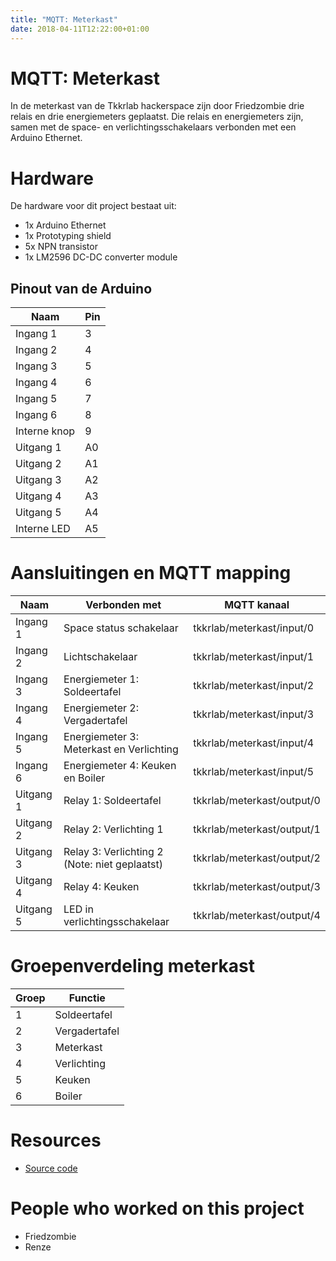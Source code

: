 ```yaml
---
title: "MQTT: Meterkast"
date: 2018-04-11T12:22:00+01:00
---
```


# MQTT: Meterkast
In de meterkast van de Tkkrlab hackerspace zijn door Friedzombie drie relais en drie energiemeters geplaatst.
Die relais en energiemeters zijn, samen met de space- en verlichtingsschakelaars verbonden met een Arduino Ethernet.

# Hardware
De hardware voor dit project bestaat uit:
 - 1x Arduino Ethernet
 - 1x Prototyping shield
 - 5x NPN transistor
 - 1x LM2596 DC-DC converter module

## Pinout van de Arduino
| Naam         | Pin    |
|--------------|--------|
| Ingang 1     | 3      |
| Ingang 2     | 4      |
| Ingang 3     | 5      |
| Ingang 4     | 6      |
| Ingang 5     | 7      |
| Ingang 6     | 8      |
| Interne knop | 9      |
| Uitgang 1    | A0     |
| Uitgang 2    | A1     |
| Uitgang 3    | A2     |
| Uitgang 4    | A3     |
| Uitgang 5    | A4     |
| Interne LED  | A5     |

# Aansluitingen en MQTT mapping
| Naam         | Verbonden met                                 | MQTT kanaal                    |
|--------------|-----------------------------------------------|--------------------------------|
| Ingang 1     | Space status schakelaar                       | tkkrlab/meterkast/input/0      |
| Ingang 2     | Lichtschakelaar                               | tkkrlab/meterkast/input/1      |
| Ingang 3     | Energiemeter 1: Soldeertafel                  | tkkrlab/meterkast/input/2      |
| Ingang 4     | Energiemeter 2: Vergadertafel                 | tkkrlab/meterkast/input/3      |
| Ingang 5     | Energiemeter 3: Meterkast en Verlichting      | tkkrlab/meterkast/input/4      |
| Ingang 6     | Energiemeter 4: Keuken en Boiler              | tkkrlab/meterkast/input/5      |
| Uitgang 1    | Relay 1: Soldeertafel                         | tkkrlab/meterkast/output/0     |
| Uitgang 2    | Relay 2: Verlichting 1                        | tkkrlab/meterkast/output/1     |
| Uitgang 3    | Relay 3: Verlichting 2 (Note: niet geplaatst) | tkkrlab/meterkast/output/2     |
| Uitgang 4    | Relay 4: Keuken                               | tkkrlab/meterkast/output/3     |
| Uitgang 5    | LED in verlichtingsschakelaar                 | tkkrlab/meterkast/output/4     |

# Groepenverdeling meterkast
| Groep        | Functie                 |
|--------------|-------------------------|
| 1            | Soldeertafel            |
| 2            | Vergadertafel           |
| 3            | Meterkast               |
| 4            | Verlichting             |
| 5            | Keuken                  |
| 6            | Boiler                  |

# Resources
 - [Source code](https://github.com/tkkrlab/mqtt-meterkast)

# People who worked on this project
- Friedzombie
- Renze

